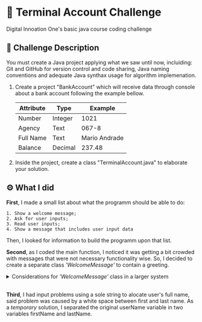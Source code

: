 # 🏧 Terminal Account Challenge

Digital Innoation One's basic java course coding challenge

## 🧩 Challenge Description

You must create a Java project applying what we saw until now, incluiding: Git and GitHub for version control and code sharing, Java naming conventions and adequate Java synthax usage for algorithm implemenation.

1. Create a project "BankAccount" which will receive data through console about a bank account following the example bellow.

    | Attribute | Type | Example |
    |-----------|------|---------|
    | Number | Integer | 1021 |
    | Agency | Text | 067-8 |
    | Full Name | Text | Mario Andrade |
    | Balance | Decimal | 237.48 |

2. Inside the project, create a class "TerminalAccount.java" to elaborate your solution.

## ⚙ What I did

**First**, I made a small list about what the programm should be able to do:

    1. Show a welcome message;
    2. Ask for user inputs;
    3. Read user inputs;
    4. Show a message that includes user input data

Then, I looked for information to build the programm upon that list.

**Second**, as I coded the main function, I noticed it was getting a bit crowded with messages that were not necessary functionality wise. So, I decided to create a separate class *'WelcomeMessage'* to contain a greeting.

<details>
<summary>Considerations for <i>'WelcomeMessage'</i> class in a larger system </summary>

     In a larger system it could be called 'PoliteFeedbackMessages' as it would contain several messages triggered by user actions. As an example, when contracting a service or submitting a complaint, there would be messages such as "We're glad you decided to rely on us for your new investment!" or "We're sorry you had a bad experience with our 'X' service. We'll consider your feedback in future updates.".

     Another class such as 'TipMessages' or 'HelpMessages' would also be good. A tip/help request would trigger message depending on user navigation.

 </details>
   
<br/>

**Third**, I had input problems using a sole string to alocate user's full name, said problem was caused by a white space between first and last name. As a *temporary* solution, I separated the original userName variable in two variables firstName and lastName.










